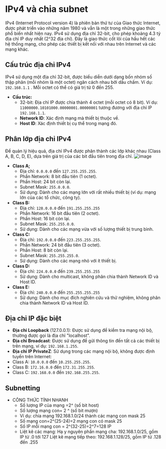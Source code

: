 # IPv4 và chia subnet 
IPv4 (Internet Protocol version 4) là phiên bản thứ tư của Giao thức Internet, được phát triển vào những năm 1980 và vẫn là một trong những giao thức phổ biến nhất hiện nay. IPv4 sử dụng địa chỉ 32-bit, cho phép khoảng 4.3 tỷ địa chỉ IP duy nhất (2^32 địa chỉ). Đây là giao thức cốt lõi của hầu hết các hệ thống mạng, cho phép các thiết bị kết nối với nhau trên Internet và các mạng khác.
## Cấu trúc địa chỉ IPv4
IPv4 sử dụng một địa chỉ 32-bit, được biểu diễn dưới dạng bốn nhóm số thập phân (mỗi nhóm là một octet) ngăn cách nhau bởi dấu chấm. Ví dụ: `192.168.1.1` . Mỗi octet có thể có giá trị từ 0 đến 255.
- **Cấu trúc:**
  - 32-bit: Địa chỉ IP được chia thành 4 octet (mỗi octet có 8 bit). Ví dụ: `11000000.10101000.00000001.00000001` tương đương với địa chỉ IP `192.168.1.1`.
  - **Network ID**: Xác định mạng mà thiết bị thuộc về.
  - **Host ID**: Xác định thiết bị cụ thể trong mạng đó.
## Phân lớp địa chỉ IPv4
Để quản lý hiệu quả, địa chỉ IPv4 được phân thành các lớp khác nhau (Class A, B, C, D, E), dựa trên giá trị của các bit đầu tiên trong địa chỉ.
![image](https://github.com/user-attachments/assets/f0e371c6-7662-4518-89b0-101ec2403e3e)

- **Class A;**
  - Địa chỉ: `0.0.0.0` đến `127.255.255.255`.
  - Phần Network: 8 bit đầu tiên (1 octet).
  - Phần Host: 24 bit còn lại.
  - Subnet Mask: `255.0.0.0`.
  - Sử dụng: Dành cho các mạng lớn với rất nhiều thiết bị (ví dụ: mạng lớn của các tổ chức, công ty).
- **Class B:**
  - Địa chỉ: `128.0.0.0` đến `191.255.255.255`
  - Phần Network: 16 bit đầu tiên (2 octet).
  - Phần Host: 16 bit còn lại.
  - Subnet Mask: `255.255.0.0`.
  - Sử dụng: Dành cho các mạng vừa với số lượng thiết bị trung bình.
- **Class C:**
  - Địa chỉ: `192.0.0.0` đến `223.255.255.255`.
  - Phần Network: 24 bit đầu tiên (3 octet).
  - Phần Host: 8 bit còn lại.
  - Subnet Mask: `255.255.255.0`.
  - Sử dụng: Dành cho các mạng nhỏ với ít thiết bị.
- **Class D:**
  - Địa chỉ: `224.0.0.0` đến `239.255.255.255`
  - Sử dụng: Dành cho multicast, không phân chia thành Network ID và Host ID.
- **Class E:**
  - Địa chỉ: `240.0.0.0` đến `255.255.255.255`
  - Sử dụng: Dành cho mục đích nghiên cứu và thử nghiệm, không phân chia thành Network ID và Host ID.
 ## Địa chỉ IP đặc biệt
 - **Địa chỉ Loopback** (127.0.0.1): Được sử dụng để kiểm tra mạng nội bộ, thường được gọi là địa chỉ "localhost".
 - **Địa chỉ Broadcast**: Được sử dụng để gửi thông tin đến tất cả các thiết bị trên mạng, ví dụ: `192.168.1.255`.
 - **Địa chỉ IP PrivateZ**: Sử dụng trong các mạng nội bộ, không được định tuyến trên Internet:
  - Class A: `10.0.0.0` đến `10.255.255.255`.
  - Class B: `172.16.0.0` đến `172.31.255.255`.
  - Class C: `192.168.0.0` đến `192.168.255.255`.
## Subnetting
- CÔNG THỨC TÍNH NHANH
  - Số lượng IP của mạng =2^ (số bit host)
  - Số lượng mạng con= 2 ^ (số bit mượn)
  - Ví dụ: chia mạng 192.168.1.0/24 thành các mạng con mask 25
  - Số mạng con=2^(25-24)=2 mạng con có mask 25
  - Số IP mỗi mạng con = 2^(32-25)=2^7=128 IP
  - Liệt kê các mạng:
   Hạ y nguyên phần mạng cha: 192.168.1.0/25, gồm IP từ .0 tới 127
   Liệt kê mạng tiếp theo: 192.168.1.128/25, gồm IP từ .128 đến .255


